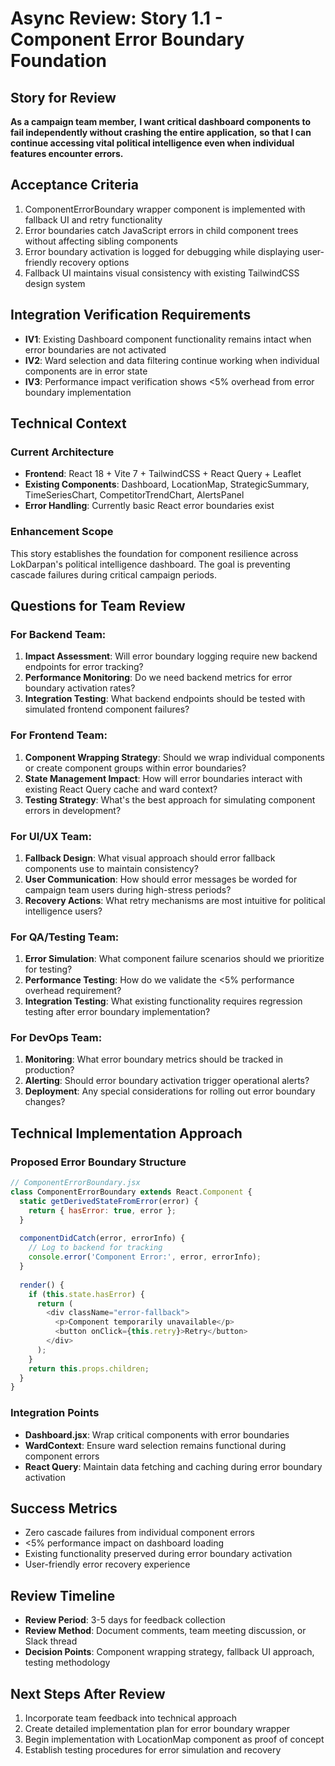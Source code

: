 # Async Review: Story 1.1 - Component Error Boundary Foundation

## Story for Review

**As a campaign team member,**
**I want critical dashboard components to fail independently without crashing the entire application,**
**so that I can continue accessing vital political intelligence even when individual features encounter errors.**

## Acceptance Criteria
1. ComponentErrorBoundary wrapper component is implemented with fallback UI and retry functionality
2. Error boundaries catch JavaScript errors in child component trees without affecting sibling components
3. Error boundary activation is logged for debugging while displaying user-friendly recovery options
4. Fallback UI maintains visual consistency with existing TailwindCSS design system

## Integration Verification Requirements
- **IV1**: Existing Dashboard component functionality remains intact when error boundaries are not activated
- **IV2**: Ward selection and data filtering continue working when individual components are in error state
- **IV3**: Performance impact verification shows <5% overhead from error boundary implementation

## Technical Context

### Current Architecture
- **Frontend**: React 18 + Vite 7 + TailwindCSS + React Query + Leaflet
- **Existing Components**: Dashboard, LocationMap, StrategicSummary, TimeSeriesChart, CompetitorTrendChart, AlertsPanel
- **Error Handling**: Currently basic React error boundaries exist

### Enhancement Scope
This story establishes the foundation for component resilience across LokDarpan's political intelligence dashboard. The goal is preventing cascade failures during critical campaign periods.

## Questions for Team Review

### For Backend Team:
1. **Impact Assessment**: Will error boundary logging require new backend endpoints for error tracking?
2. **Performance Monitoring**: Do we need backend metrics for error boundary activation rates?
3. **Integration Testing**: What backend endpoints should be tested with simulated frontend component failures?

### For Frontend Team:
1. **Component Wrapping Strategy**: Should we wrap individual components or create component groups within error boundaries?
2. **State Management Impact**: How will error boundaries interact with existing React Query cache and ward context?
3. **Testing Strategy**: What's the best approach for simulating component errors in development?

### For UI/UX Team:
1. **Fallback Design**: What visual approach should error fallback components use to maintain consistency?
2. **User Communication**: How should error messages be worded for campaign team users during high-stress periods?
3. **Recovery Actions**: What retry mechanisms are most intuitive for political intelligence users?

### For QA/Testing Team:
1. **Error Simulation**: What component failure scenarios should we prioritize for testing?
2. **Performance Testing**: How do we validate the <5% performance overhead requirement?
3. **Integration Testing**: What existing functionality requires regression testing after error boundary implementation?

### For DevOps Team:
1. **Monitoring**: What error boundary metrics should be tracked in production?
2. **Alerting**: Should error boundary activation trigger operational alerts?
3. **Deployment**: Any special considerations for rolling out error boundary changes?

## Technical Implementation Approach

### Proposed Error Boundary Structure
```javascript
// ComponentErrorBoundary.jsx
class ComponentErrorBoundary extends React.Component {
  static getDerivedStateFromError(error) {
    return { hasError: true, error };
  }
  
  componentDidCatch(error, errorInfo) {
    // Log to backend for tracking
    console.error('Component Error:', error, errorInfo);
  }
  
  render() {
    if (this.state.hasError) {
      return (
        <div className="error-fallback">
          <p>Component temporarily unavailable</p>
          <button onClick={this.retry}>Retry</button>
        </div>
      );
    }
    return this.props.children;
  }
}
```

### Integration Points
- **Dashboard.jsx**: Wrap critical components with error boundaries
- **WardContext**: Ensure ward selection remains functional during component errors
- **React Query**: Maintain data fetching and caching during error boundary activation

## Success Metrics
- Zero cascade failures from individual component errors
- <5% performance impact on dashboard loading
- Existing functionality preserved during error boundary activation
- User-friendly error recovery experience

## Review Timeline
- **Review Period**: 3-5 days for feedback collection
- **Review Method**: Document comments, team meeting discussion, or Slack thread
- **Decision Points**: Component wrapping strategy, fallback UI approach, testing methodology

## Next Steps After Review
1. Incorporate team feedback into technical approach
2. Create detailed implementation plan for error boundary wrapper
3. Begin implementation with LocationMap component as proof of concept
4. Establish testing procedures for error simulation and recovery